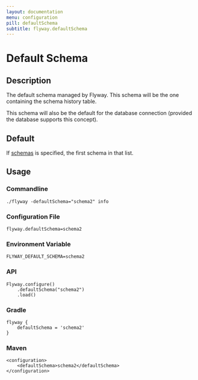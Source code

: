 ```yaml
---
layout: documentation
menu: configuration
pill: defaultSchema
subtitle: flyway.defaultSchema
---
```


# Default Schema

## Description
The default schema managed by Flyway. This schema will be the one containing the schema history table.

This schema will also be the default for the database connection (provided the database supports this concept).

## Default
If [schemas](/documentation/configuration/schemas) is specified, the first schema in that list.

## Usage

### Commandline
```
./flyway -defaultSchema="schema2" info
```

### Configuration File
```
flyway.defaultSchema=schema2
```

### Environment Variable
```
FLYWAY_DEFAULT_SCHEMA=schema2
```

### API
```
Flyway.configure()
    .defaultSchema("schema2")
    .load()
```

### Gradle
```
flyway {
    defaultSchema = 'schema2'
}
```

### Maven
```
<configuration>
    <defaultSchema>schema2</defaultSchema>
</configuration>
```